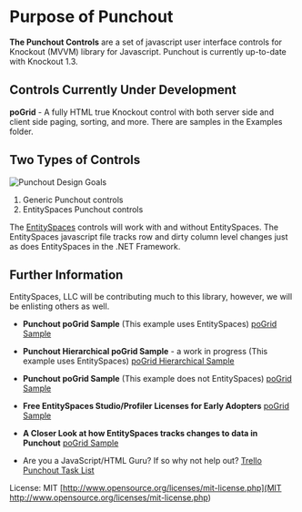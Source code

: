 Purpose of Punchout
==================================

**The Punchout Controls** are a set of javascript user interface controls for Knockout (MVVM) library for Javascript. Punchout is currently up-to-date with Knockout 1.3.

Controls Currently Under Development
---------------------
**poGrid** - A fully HTML true Knockout control with both server side and client side paging, sorting, and more. There are samples in the Examples folder.

Two Types of Controls
---------------------
![Punchout Design Goals](http://www.entityspaces.net/blog/content/binary/WindowsLiveWriter/4c131d011ab1_EE97/architecture_2.png)

1. Generic Punchout controls
2. EntitySpaces Punchout controls

The [EntitySpaces](http://www.entityspaces.net/blog/2011/12/05/Announcing+The+EntitySpaces+Punchout+Early+Adopters+Program.aspx) controls will work with and without EntitySpaces. The EntitySpaces javascript file tracks row and dirty column level changes just as does EntitySpaces in the .NET Framework.

Further Information
---------------------

EntitySpaces, LLC will be contributing much to this library, however, we will be enlisting others as well. 

 * **Punchout poGrid Sample** (This example uses EntitySpaces)
    [poGrid Sample](http://www.entityspaces.net/Punchout/examples/EntitySpaces/SampleGrid.htm) 

 * **Punchout Hierarchical poGrid Sample** - a work in progress (This example uses EntitySpaces)
    [poGrid Hierarchical Sample](http://www.entityspaces.net/Punchout/examples/EntitySpaces/HierarchicalGrid.htm)
	
 * **Punchout poGrid Sample** (This example does not EntitySpaces)
    [poGrid Sample](http://www.entityspaces.net/Punchout/examples/Non-EntitySpaces/SampleGrid.htm) 	
	
 * **Free EntitySpaces Studio/Profiler Licenses for Early Adopters** 
    [poGrid Sample](http://www.entityspaces.net/blog/2011/12/05/Announcing+The+EntitySpaces+Punchout+Early+Adopters+Program.aspx) 		
	
 * **A Closer Look at how EntitySpaces tracks changes to data in Punchout** 
    [poGrid Sample](http://www.entityspaces.net/blog/2011/12/07/A+Closer+Look+At+How+EntitySpaces+Tracks+Changes+To+Data+In+Punchout.aspx) 		
	
 * Are you a JavaScript/HTML Guru? If so why not help out? 
    [Trello Punchout Task List](https://trello.com/#board/punchout/4ed2e790d8f7b81f3000cfa9)

License: MIT [http://www.opensource.org/licenses/mit-license.php](MIT http://www.opensource.org/licenses/mit-license.php)
